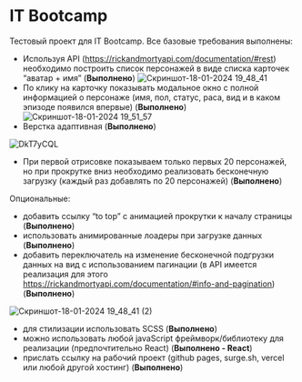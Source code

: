 # IT Bootcamp
Тестовый проект для IT Bootcamp.
Все базовые требования выполнены:
+ Используя API (https://rickandmortyapi.com/documentation/#rest) необходимо построить список персонажей в виде списка карточек “аватар + имя” (**Выполнено**)
![Скриншот-18-01-2024 19_48_41](https://github.com/anterebol/bootcamp-test/assets/71256929/0220dc9a-81c8-4f19-9039-ed2469f40fca)
+ По клику на карточку показывать модальное окно с полной информацией о персонаже (имя, пол, статус, раса, вид и в каком эпизоде появился впервые) (**Выполнено**)
![Скриншот-18-01-2024 19_51_57](https://github.com/anterebol/bootcamp-test/assets/71256929/adfa41cd-e01b-49ea-a781-048274ca2ac2)
+ Верстка адаптивная (**Выполнено**)

![DkT7yCQL](https://github.com/anterebol/bootcamp-test/assets/71256929/9ef4ca40-80ab-4a98-91cd-6e9a880eaf70)
+ При первой отрисовке показываем только первых 20 персонажей, но при прокрутке вниз необходимо реализовать бесконечную загрузку (каждый раз добавлять по 20 персонажей) (**Выполнено**)

Опциональные:
+ добавить ссылку “to top” c анимацией прокрутки к началу страницы (**Выполнено**)
+ использовать анимированные лоадеры при загрузке данных (**Выполнено**)
+ добавить переключатель на изменение бесконечной подгрузки данных на вид с использованием пагинации (в API имеется реализация для этого https://rickandmortyapi.com/documentation/#info-and-pagination) (**Выполнено**)

![Скриншот-18-01-2024 19_48_41 (2)](https://github.com/anterebol/bootcamp-test/assets/71256929/d8a80a10-2ce5-47e5-9938-baa069804ec1)
+ для стилизации использовать SCSS (**Выполнено**)
+ можно использовать любой javaScript фреймворк/библиотеку для реализации (предпочтительно React) (**Выполнено - React**)
+ прислать ссылку на рабочий проект (github pages, surge.sh, vercel или любой другой хостинг) (**Выполнено**)
